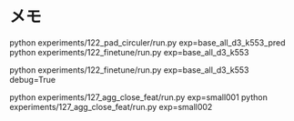 # メモ

python experiments/122_pad_circuler/run.py exp=base_all_d3_k553_pred
python experiments/122_finetune/run.py exp=base_all_d3_k553





python experiments/122_finetune/run.py exp=base_all_d3_k553 debug=True

python experiments/127_agg_close_feat/run.py exp=small001
python experiments/127_agg_close_feat/run.py exp=small002
